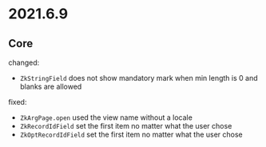 # 2021.6.9

## Core

changed:

- `ZkStringField` does not show mandatory mark when min length is 0 and blanks are allowed

fixed:

- `ZkArgPage.open` used the view name without a locale
- `ZkRecordIdField` set the first item no matter what the user chose
- `ZkOptRecordIdField` set the first item no matter what the user chose